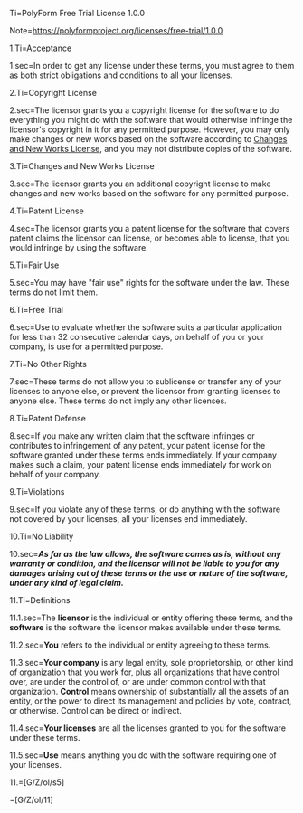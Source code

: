 Ti=PolyForm Free Trial License 1.0.0

Note=<https://polyformproject.org/licenses/free-trial/1.0.0>

1.Ti=Acceptance

1.sec=In order to get any license under these terms, you must agree to them as both strict obligations and conditions to all your licenses.

2.Ti=Copyright License

2.sec=The licensor grants you a copyright license for the software to do everything you might do with the software that would otherwise infringe the licensor's copyright in it for any permitted purpose.  However, you may only make changes or new works based on the software according to [Changes and New Works License](#changes-and-new-works-license), and you may not distribute copies of the software.

3.Ti=Changes and New Works License

3.sec=The licensor grants you an additional copyright license to make changes and new works based on the software for any permitted purpose.

4.Ti=Patent License

4.sec=The licensor grants you a patent license for the software that covers patent claims the licensor can license, or becomes able to license, that you would infringe by using the software.

5.Ti=Fair Use

5.sec=You may have "fair use" rights for the software under the law. These terms do not limit them.

6.Ti=Free Trial

6.sec=Use to evaluate whether the software suits a particular application for less than 32 consecutive calendar days, on behalf of you or your company, is use for a permitted purpose.

7.Ti=No Other Rights

7.sec=These terms do not allow you to sublicense or transfer any of your licenses to anyone else, or prevent the licensor from granting licenses to anyone else.  These terms do not imply any other licenses.

8.Ti=Patent Defense

8.sec=If you make any written claim that the software infringes or contributes to infringement of any patent, your patent license for the software granted under these terms ends immediately. If your company makes such a claim, your patent license ends immediately for work on behalf of your company.

9.Ti=Violations

9.sec=If you violate any of these terms, or do anything with the software not covered by your licenses, all your licenses end immediately.

10.Ti=No Liability

10.sec=***As far as the law allows, the software comes as is, without any warranty or condition, and the licensor will not be liable to you for any damages arising out of these terms or the use or nature of the software, under any kind of legal claim.***

11.Ti=Definitions

11.1.sec=The **licensor** is the individual or entity offering these terms, and the **software** is the software the licensor makes available under these terms.

11.2.sec=**You** refers to the individual or entity agreeing to these terms.

11.3.sec=**Your company** is any legal entity, sole proprietorship, or other kind of organization that you work for, plus all organizations that have control over, are under the control of, or are under common control with that organization.  **Control** means ownership of substantially all the assets of an entity, or the power to direct its management and policies by vote, contract, or otherwise.  Control can be direct or indirect.

11.4.sec=**Your licenses** are all the licenses granted to you for the software under these terms.

11.5.sec=**Use** means anything you do with the software requiring one of your licenses.

11.=[G/Z/ol/s5]

=[G/Z/ol/11]